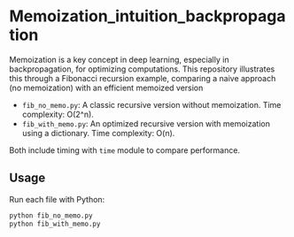 # Memoization_intuition_backpropagation
Memoization is a key concept in deep learning, especially in backpropagation, for optimizing computations. This repository illustrates this through a Fibonacci recursion example, comparing a naive approach (no memoization) with an efficient memoized version

- `fib_no_memo.py`: A classic recursive version without memoization. Time complexity: O(2^n).
- `fib_with_memo.py`: An optimized recursive version with memoization using a dictionary. Time complexity: O(n).

Both include timing with `time` module to compare performance.

## Usage
Run each file with Python:
```bash
python fib_no_memo.py
python fib_with_memo.py

